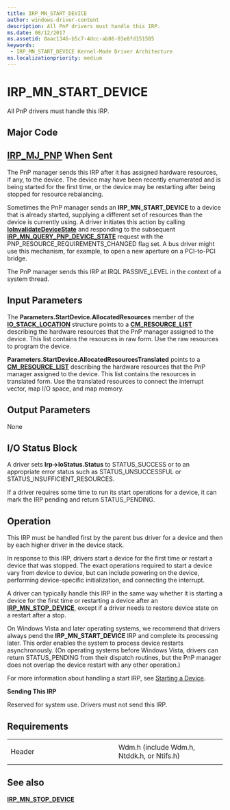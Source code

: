 ```yaml
---
title: IRP_MN_START_DEVICE
author: windows-driver-content
description: All PnP drivers must handle this IRP.
ms.date: 08/12/2017
ms.assetid: 0aac1346-b5c7-4dcc-ab86-03e8fd151505
keywords:
 - IRP_MN_START_DEVICE Kernel-Mode Driver Architecture
ms.localizationpriority: medium
---
```


# IRP\_MN\_START\_DEVICE


All PnP drivers must handle this IRP.

Major Code
----------

[**IRP\_MJ\_PNP**](irp-mj-pnp.md)
When Sent
---------

The PnP manager sends this IRP after it has assigned hardware resources, if any, to the device. The device may have been recently enumerated and is being started for the first time, or the device may be restarting after being stopped for resource rebalancing.

Sometimes the PnP manager sends an **IRP\_MN\_START\_DEVICE** to a device that is already started, supplying a different set of resources than the device is currently using. A driver initiates this action by calling [**IoInvalidateDeviceState**](https://msdn.microsoft.com/library/windows/hardware/ff549361) and responding to the subsequent [**IRP\_MN\_QUERY\_PNP\_DEVICE\_STATE**](irp-mn-query-pnp-device-state.md) request with the PNP\_RESOURCE\_REQUIREMENTS\_CHANGED flag set. A bus driver might use this mechanism, for example, to open a new aperture on a PCI-to-PCI bridge.

The PnP manager sends this IRP at IRQL PASSIVE\_LEVEL in the context of a system thread.

## Input Parameters


The **Parameters.StartDevice.AllocatedResources** member of the [**IO\_STACK\_LOCATION**](https://msdn.microsoft.com/library/windows/hardware/ff550659) structure points to a [**CM\_RESOURCE\_LIST**](https://msdn.microsoft.com/library/windows/hardware/ff541994) describing the hardware resources that the PnP manager assigned to the device. This list contains the resources in raw form. Use the raw resources to program the device.

**Parameters.StartDevice.AllocatedResourcesTranslated** points to a [**CM\_RESOURCE\_LIST**](https://msdn.microsoft.com/library/windows/hardware/ff541994) describing the hardware resources that the PnP manager assigned to the device. This list contains the resources in translated form. Use the translated resources to connect the interrupt vector, map I/O space, and map memory.

## Output Parameters


None

## I/O Status Block


A driver sets **Irp-&gt;IoStatus.Status** to STATUS\_SUCCESS or to an appropriate error status such as STATUS\_UNSUCCESSFUL or STATUS\_INSUFFICIENT\_RESOURCES.

If a driver requires some time to run its start operations for a device, it can mark the IRP pending and return STATUS\_PENDING.

Operation
---------

This IRP must be handled first by the parent bus driver for a device and then by each higher driver in the device stack.

In response to this IRP, drivers start a device for the first time or restart a device that was stopped. The exact operations required to start a device vary from device to device, but can include powering on the device, performing device-specific initialization, and connecting the interrupt.

A driver can typically handle this IRP in the same way whether it is starting a device for the first time or restarting a device after an [**IRP\_MN\_STOP\_DEVICE**](irp-mn-stop-device.md), except if a driver needs to restore device state on a restart after a stop.

On Windows Vista and later operating systems, we recommend that drivers always pend the **IRP\_MN\_START\_DEVICE** IRP and complete its processing later. This order enables the system to process device restarts asynchronously. (On operating systems before Windows Vista, drivers can return STATUS\_PENDING from their dispatch routines, but the PnP manager does not overlap the device restart with any other operation.)

For more information about handling a start IRP, see [Starting a Device](https://msdn.microsoft.com/library/windows/hardware/ff563849).

**Sending This IRP**

Reserved for system use. Drivers must not send this IRP.

Requirements
------------

<table>
<colgroup>
<col width="50%" />
<col width="50%" />
</colgroup>
<tbody>
<tr class="odd">
<td><p>Header</p></td>
<td>Wdm.h (include Wdm.h, Ntddk.h, or Ntifs.h)</td>
</tr>
</tbody>
</table>

## See also


[**IRP\_MN\_STOP\_DEVICE**](irp-mn-stop-device.md)

 

 




